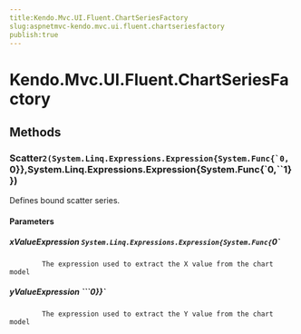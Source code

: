 ```yaml
---
title:Kendo.Mvc.UI.Fluent.ChartSeriesFactory
slug:aspnetmvc-kendo.mvc.ui.fluent.chartseriesfactory
publish:true
---
```


# Kendo.Mvc.UI.Fluent.ChartSeriesFactory

## Methods

### Scatter``2(System.Linq.Expressions.Expression{System.Func{`0,``0}},System.Linq.Expressions.Expression{System.Func{`0,``1}})
Defines bound scatter series.

#### Parameters

##### xValueExpression `System.Linq.Expressions.Expression{System.Func{`0`

            The expression used to extract the X value from the chart model
            

##### yValueExpression ```0}}`

            The expression used to extract the Y value from the chart model
            